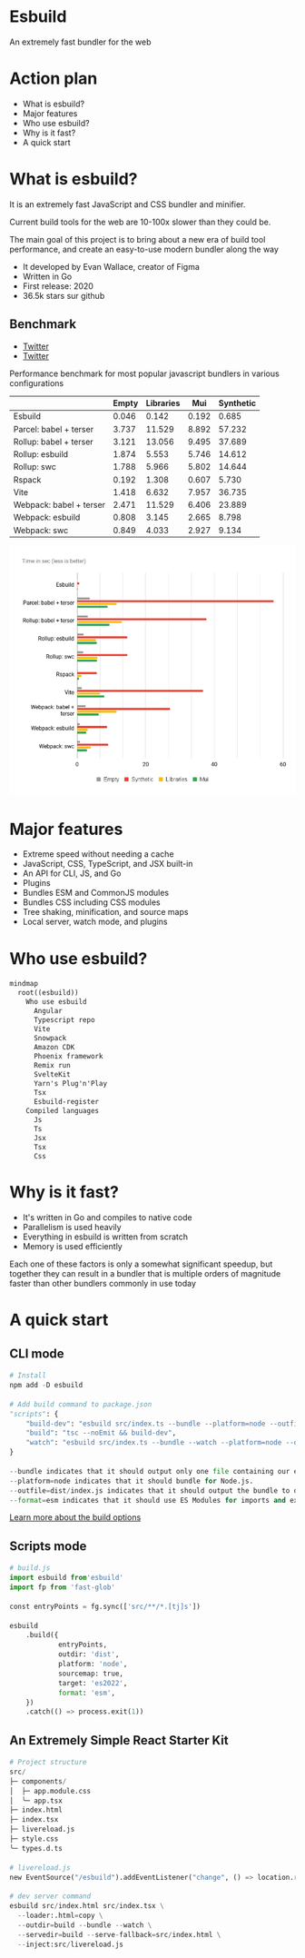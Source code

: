 # Esbuild
An extremely fast bundler for the web

# Action plan
- What is esbuild?
- Major features
- Who use esbuild?
- Why is it fast?
- A quick start


# What is esbuild?

It is an extremely fast JavaScript and CSS bundler and minifier. 

Current build tools for the web are 10-100x slower than they could be. 

The main goal of this project is to bring about a new era of build tool performance, and create an easy-to-use modern bundler along the way

- It developed by Evan Wallace, creator of Figma
- Written in Go
- First release: 2020
- 36.5k stars sur github

## Benchmark

- [Twitter](https://twitter.com/evanwallace/status/1448714353386086405)
- [Twitter](https://twitter.com/evanwallace/status/1459587741843394569)

Performance benchmark for most popular javascript bundlers in various configurations

|                             | **Empty** | **Libraries** | **Mui** | Synthetic |
|-----------------------------|-----------|---------------|---------|---------------|
| Esbuild                 | 0.046     | 0.142         | 0.192   | 0.685         |
| Parcel: babel + terser  | 3.737     | 11.529        | 8.892   | 57.232        |
| Rollup: babel + terser  | 3.121     | 13.056        | 9.495   | 37.689        |
| Rollup: esbuild         | 1.874     | 5.553         | 5.746   | 14.612        |
| Rollup: swc             | 1.788     | 5.966         | 5.802   | 14.644        |
| Rspack                  | 0.192     | 1.308         | 0.607   | 5.730         |
| Vite                    | 1.418     | 6.632         | 7.957   | 36.735        |
| Webpack: babel + terser | 2.471     | 11.529        | 6.406   | 23.889        |
| Webpack: esbuild        | 0.808     | 3.145         | 2.665   | 8.798         |
| Webpack: swc            | 0.849     | 4.033         | 2.927   | 9.134         |


![Alt text](images/build-time.png)

# Major features

- Extreme speed without needing a cache
- JavaScript, CSS, TypeScript, and JSX built-in
- An API for CLI, JS, and Go
- Plugins
- Bundles ESM and CommonJS modules
- Bundles CSS including CSS modules
- Tree shaking, minification, and source maps
- Local server, watch mode, and plugins

# Who use esbuild?

```mermaid
mindmap
  root((esbuild))
    Who use esbuild
      Angular
      Typescript repo
      Vite
      Snowpack
      Amazon CDK
      Phoenix framework
      Remix run
      SvelteKit
      Yarn's Plug'n'Play
      Tsx
      Esbuild-register
    Compiled languages
      Js
      Ts
      Jsx
      Tsx
      Css
```

# Why is it fast?

- It's written in Go and compiles to native code
- Parallelism is used heavily
- Everything in esbuild is written from scratch
- Memory is used efficiently

Each one of these factors is only a somewhat significant speedup,
but together they can result in a bundler that is multiple orders of magnitude faster than other bundlers commonly in use today


# A quick start

## CLI mode

```py
# Install
npm add -D esbuild

# Add build command to package.json
"scripts": {
    "build-dev": "esbuild src/index.ts --bundle --platform=node --outfile=dist/index.js --format=esm --target=es2022",
    "build": "tsc --noEmit && build-dev",
    "watch": "esbuild src/index.ts --bundle --watch --platform=node --outfile=dist/index.js --format=esm --target=es2022"
}

--bundle indicates that it should output only one file containing our entire bundle.
--platform=node indicates that it should bundle for Node.js.
--outfile=dist/index.js indicates that it should output the bundle to dist/index.js.
--format=esm indicates that it should use ES Modules for imports and exports.
```

[Learn more about the build options](https://esbuild.github.io/api/#build)

## Scripts mode

```py
# build.js
import esbuild from'esbuild'
import fp from 'fast-glob'

const entryPoints = fg.sync(['src/**/*.[tj]s'])

esbuild
    .build({
            entryPoints,
            outdir: 'dist',
            platform: 'node',
            sourcemap: true,
            target: 'es2022',
            format: 'esm',
    })
    .catch(() => process.exit(1))

```
## An Extremely Simple React Starter Kit
```py
# Project structure
src/
├─ components/
│  ├─ app.module.css
│  ╰─ app.tsx
├─ index.html
├─ index.tsx
├─ livereload.js
├─ style.css
╰─ types.d.ts

# livereload.js
new EventSource("/esbuild").addEventListener("change", () => location.reload());

# dev server command
esbuild src/index.html src/index.tsx \
  --loader:.html=copy \
  --outdir=build --bundle --watch \
  --servedir=build --serve-fallback=src/index.html \
  --inject:src/livereload.js
```
